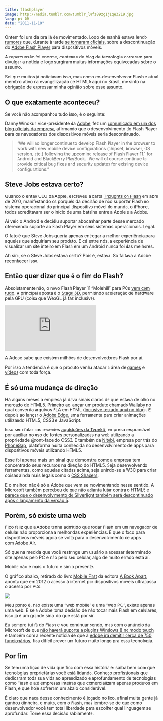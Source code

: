```yaml
---
title: flashplayer
image: http://media.tumblr.com/tumblr_lufz89zgIj1qe3219.jpg
lang: pt-BR
date: "2011-11-10"
---
```


Ontem foi um dia pra lá de movimentado. Logo de manhã estava [lendo rumores](http://www.zdnet.com/blog/perlow/exclusive-adobe-ceases-development-on-mobile-browser-flash-refocuses-efforts-on-html5-updated/19226) que, durante à tarde [se tornaram oficiais](http://blogs.adobe.com/conversations/2011/11/flash-focus.html), sobre a descontinuação do [Adobe Flash Player](http://www.adobe.com/br/products/flashplayer.html) para dispositivos móveis.

A repercussão foi enorme, centenas de blog de tecnologia correram para divulgar a notícia e logo surgiram muitas informações equivocadas sobre o assunto.

Sei que muitos já noticiaram isso, mas como ex-desenvolvedor Flash e atual membro ativo na evangelização de HTML5 aqui no Brasil, me sinto na obrigação de expressar minha opinião sobre esse assunto.

<!-- more -->

## O que exatamente aconteceu?

Se você não acompanhou tudo isso, é o seguinte:

Danny Winokur, vice-presidente da [Adobe](http://www.adobe.com/), fez um [comunicado em um dos blog oficiais da empresa](http://blogs.adobe.com/conversations/2011/11/flash-focus.html), afirmando que o desenvolvimento do Flash Player para os navegadores dos dispositivos móveis seria descontinuado.

> “We will no longer continue to develop Flash Player in the browser to work with new mobile device configurations (chipset, browser, OS version, etc.) following the upcoming release of Flash Player 11.1 for Android and BlackBerry PlayBook.  We will of course continue to provide critical bug fixes and security updates for existing device configurations.”

## Steve Jobs estava certo?

Quando o então CEO da Apple, escreveu a carta [Thoughts on Flash](http://www.apple.com/hotnews/thoughts-on-flash/) em abril de 2010, manifestando os porquês da decisão de não suportar Flash no sistema operacional do principal dispositivo móvel do mundo, o iPhone, todos acreditavam ser o início de uma batalha entre a Apple e a Adobe.

Aí veio o Android e decidiu suportar abocanhar parte desse mercado oferecendo suporte ao Flash Player em seus sistemas operacionais. Legal.

O fato é que Steve Jobs queria apenas entregar a melhor experiência para aqueles que adquiriam seu produto. E cá entre nós, a experiência de visualizar um site inteiro em Flash em um Android nunca foi das melhores.

Ah sim, se o Steve Jobs estava certo? Pois é, estava. Só faltava a Adobe reconhecer isso.

## Então quer dizer que é o fim do Flash?

Absolutamente não, o novo Flash Player 11 “Molehill” para PCs [vem com tudo](http://www.adobe.com/products/flashplayer/features._sl_id-contentfilter_sl_featuredisplaytypes_sl_new.html). A principal aposta é o [Stage 3D](http://www.adobe.com/devnet/flashplayer/stage3d.html), permitindo aceleração de hardware pela GPU (coisa que WebGL já faz inclusive).

<div class="iframe-wrap">
  <iframe src="http://www.youtube.com/embed/c0IwvN4IdH4" frameborder="0" allowfullscreen="true">
  </iframe>
</div>

A Adobe sabe que existem milhões de desenvolvedores Flash por aí.

Por isso a tendência é que o produto venha atacar a área de [games](http://www.adobe.com/solutions/gaming.html) e [vídeos](http://www.adobe.com/devnet/video.html) com toda força.

## É só uma mudança de direção

Há alguns meses a empresa já dava sinais claros de que estava de olho no mercado de HTML5. Primeiro ao lançar um produto chamado [Wallaby](http://labs.adobe.com/technologies/wallaby/) no qual convertia arquivos FLA em HTML ([inclusive testado aqui no blog](/conversores-de-flash-em-html5)). E depois ao lançar o [Adobe Edge](http://labs.adobe.com/technologies/edge/), uma ferramenta para criar animações utilizando HTML5, CSS3 e JavaScript.

Isso sem falar nas recentes [aquisições da Typekit](http://blog.typekit.com/2011/10/03/adobe-acquires-typekit/), empresa responsável por auxiliar no uso de fontes personalizadas na web utilizando a propriedade @font-face do CSS3\. E também da [Nitobi](http://phonegap.com/2011/10/03/nitobi-enters-into-acquisition-agreement-with-adobe-2/), empresa por trás do [PhoneGap](http://phonegap.com/), plataforma muita conhecida no desenvolvimento de apps para dispositivos móveis utilizando HTML5.

Esse foi apenas mais um sinal que demonstra como a empresa tem concentrado seus recursos na direção do HTML5\. Seja desenvolvendo ferramentas, como aquelas citadas acima, seja unindo-se a W3C para criar coisas ainda mais legais como o [CSS Shaders](http://www.adobe.com/devnet/html5/articles/css-shaders.html).

E o melhor, não é só a Adobe que vem se movimentando nesse sentido. A Microsoft também percebeu de que não adianta lutar contra o HTML5 e [parece que o desenvolvimento do Silverlight também será descontinuado após o lançamento da versão 5](http://www.theverge.com/2011/11/9/2548975/microsoft-may-halt-development-work-on-silverlight-after-next-release).

## Porém, só existe uma web

Fico feliz que a Adobe tenha admitido que rodar Flash em um navegador de celular não proporciona a melhor das experiências. E que o foco para dispositivos móveis agora se volta para o desenvolvimento de apps com Adobe Air.

Só que na medida que você restringe um usuário a acessar determinado site apenas pelo PC e não pelo seu celular, algo de muito errado está aí.

Mobile não é mais o futuro e sim o presente.

O gráfico abaixo, retirado do livro [Mobile First](http://www.abookapart.com/products/mobile-first) da editora [A Book Apart](http://www.abookapart.com/), aponta que em 2012 o acesso à internet por dispositivos móveis ultrapassa o acesso por PCs.

![](http://media.tumblr.com/tumblr_luf7feGXKV1qe3219.png)

Meu ponto é, não existe uma “web mobile” e uma “web PC”, existe apenas uma web. E se a Adobe toma decisão de não tocar mais Flash em celulares, isso já é um grande sinal do que está por vir.

Eu sempre fui fã do Flash e vou continuar sendo, mas com o anúncio da Microsoft de que [não haverá suporte a plugins Windows 8 no modo touch](http://idgnow.uol.com.br/internet/2011/09/15/windows-8-pode-significar-fim-do-flash/) e também com a recente notícia de que a [Adobe irá demitir cerca de 750 funcionários](http://online.wsj.com/article/SB10001424052970204190704577026473714912792.html), fica difícil prever um futuro muito longo pra essa tecnologia.

## Por fim

Se tem uma lição de vida que fica com essa história é: saiba bem com que tecnologias proprietárias você está lidando. Conheço profissionais que dedicaram toda sua vida ao aprendizado e aprofundamento de tecnologias como Flash e até empresas inteiras que comercializam apenas produtos em Flash, e que hoje sofreram um abalo considerável.

É claro que nada desse conhecimento é jogado no lixo, afinal muita gente já ganhou dinheiro, e muito, com o Flash, mas lembre-se de que como desenvolvedor você tem total liberdade para escolher qual linguagem se aprofundar. Tome essa decisão sabiamente.
